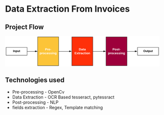 # Data Extraction From Invoices

## Project Flow
![project flow](https://github.com/MayurSatav/data-extraction-from-invoices/blob/master/project-flow.png)

## Technologies used
* Pre-processing    - OpenCv
* Data Extraction   - OCR Based tesseract, pytessract
* Post-processing   - NLP
* fields extraction - Regex, Template matching

